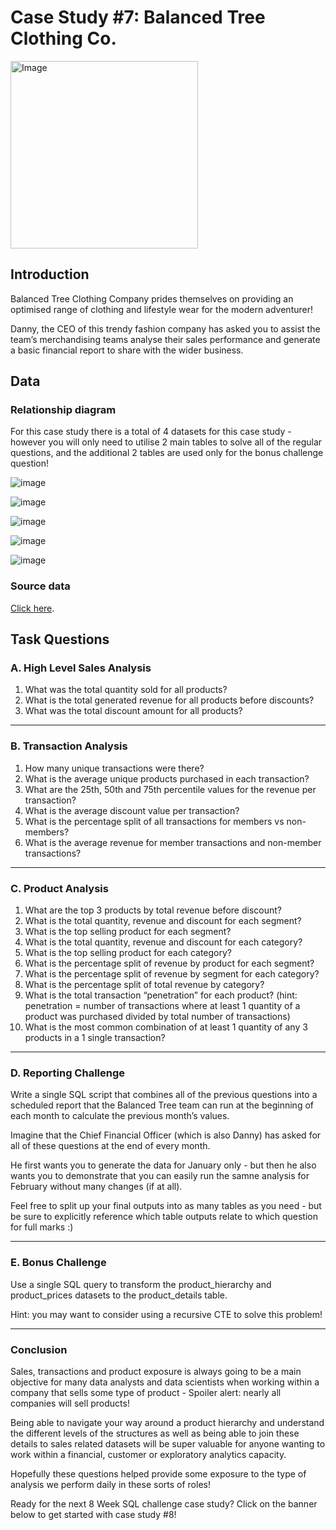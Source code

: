 # Case Study #7: Balanced Tree Clothing Co.

<img src="https://8weeksqlchallenge.com/images/case-study-designs/7.png" alt="Image" width="300" height="300">

## Introduction

Balanced Tree Clothing Company prides themselves on providing an optimised range of clothing and lifestyle wear for the modern adventurer!

Danny, the CEO of this trendy fashion company has asked you to assist the team’s merchandising teams analyse their sales performance and generate a basic financial report to share with the wider business.

## Data
### Relationship diagram
For this case study there is a total of 4 datasets for this case study - however you will only need to utilise 2 main tables to solve all of the regular questions, and the additional 2 tables are used only for the bonus challenge question!

![image](https://user-images.githubusercontent.com/101379141/199987521-b92c9ea7-3aa3-499f-9480-f05b31de9b58.png)

![image](https://user-images.githubusercontent.com/101379141/199987654-65cb6974-93c2-4c17-83ba-78f0ca7af532.png)

![image](https://user-images.githubusercontent.com/101379141/199987769-fb0a7363-d025-4d15-951e-6e779b733df6.png)

![image](https://user-images.githubusercontent.com/101379141/199987882-85b57005-baa6-4dfc-8199-5b5d45c4ccc0.png)

![image](https://user-images.githubusercontent.com/101379141/199987928-3da7a54c-a7e7-4a0d-8483-4c865d7acb85.png)

### Source data
[Click here](https://8weeksqlchallenge.com/case-study-7/).

## Task Questions

### A. High Level Sales Analysis

1. What was the total quantity sold for all products?
2. What is the total generated revenue for all products before discounts?
3. What was the total discount amount for all products?

***

### B. Transaction Analysis

1. How many unique transactions were there?
2. What is the average unique products purchased in each transaction?
3. What are the 25th, 50th and 75th percentile values for the revenue per transaction?
4. What is the average discount value per transaction?
5. What is the percentage split of all transactions for members vs non-members?
6. What is the average revenue for member transactions and non-member transactions?
***

### C. Product Analysis

1. What are the top 3 products by total revenue before discount?
2. What is the total quantity, revenue and discount for each segment?
3. What is the top selling product for each segment?
4. What is the total quantity, revenue and discount for each category?
5. What is the top selling product for each category?
6. What is the percentage split of revenue by product for each segment?
7. What is the percentage split of revenue by segment for each category?
8. What is the percentage split of total revenue by category?
9. What is the total transaction “penetration” for each product? (hint: penetration = number of transactions where at least 1 quantity of a product was purchased divided by total number of transactions)
10. What is the most common combination of at least 1 quantity of any 3 products in a 1 single transaction?
  

***
### D. Reporting Challenge
Write a single SQL script that combines all of the previous questions into a scheduled report that the Balanced Tree team can run at the beginning of each month to calculate the previous month’s values.

Imagine that the Chief Financial Officer (which is also Danny) has asked for all of these questions at the end of every month.

He first wants you to generate the data for January only - but then he also wants you to demonstrate that you can easily run the samne analysis for February without many changes (if at all).

Feel free to split up your final outputs into as many tables as you need - but be sure to explicitly reference which table outputs relate to which question for full marks :)

***
### E. Bonus Challenge

Use a single SQL query to transform the product_hierarchy and product_prices datasets to the product_details table.

Hint: you may want to consider using a recursive CTE to solve this problem!

***
### Conclusion
Sales, transactions and product exposure is always going to be a main objective for many data analysts and data scientists when working within a company that sells some type of product - Spoiler alert: nearly all companies will sell products!

Being able to navigate your way around a product hierarchy and understand the different levels of the structures as well as being able to join these details to sales related datasets will be super valuable for anyone wanting to work within a financial, customer or exploratory analytics capacity.

Hopefully these questions helped provide some exposure to the type of analysis we perform daily in these sorts of roles!

Ready for the next 8 Week SQL challenge case study? Click on the banner below to get started with case study #8!

